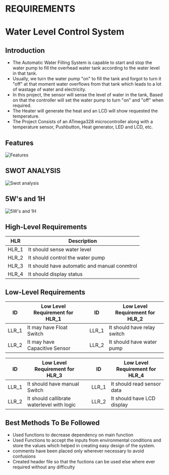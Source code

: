 # REQUIREMENTS

# Water Level Control System

## Introduction

* The Automatic Water Filling System is capable to start and stop the water pump to fill the overhead water tank according to the water level in that tank. 
* Usually, we turn the water pump "on" to fill the tank and forgot to turn it "off" at that moment water overflows from that tank which leads to a lot of wastage of water and electricity.
* In this project, the sensor will sense the level of water in the tank, Based on that the controller will set the water pump to turn "on" and "off" when required. 
* The Heater will generate the heat and an LCD will show requested the temperature.
* The Project Consists of an ATmega328 microcontroller along with a temperature sensor, Pushbutton, Heat generator, LED and LCD, etc.

## Features

![Features](https://github.com/vinayvanka/M2_EmbSys/blob/main/Project/1_Requirements/features.jpeg)

## SWOT ANALYSIS

![Swot analysis](https://github.com/vinayvanka/M2_EmbSys/blob/main/Project/1_Requirements/SWOT%20Analysis.jpeg)

## 5W's and 1H

![5W's and 1H](https://github.com/vinayvanka/M2_EmbSys/blob/main/Project/1_Requirements/5W1H.jpeg)


## High-Level Requirements

|HLR|     Description                      |
|------|  --------------                   |
|HLR_1|   It should sense water level      |
|HLR_2|   It should control the water pump |
|HLR_3|   It should have automatic and manual conmtrol|
|HLR_4|   It should display status         |

## Low-Level Requirements

|ID|Low Level Requirement for HLR_1 | |ID|Low Level Requirement for HLR_2|
|------|  ------------|--|--|--|
|LLR_1|It may have Float Switch | |LLR_1|It should have relay switch|
|LLR_2|It may have Capacitive Sensor| |LLR_2|It should have water pump|


|ID|Low Level Requirement for HLR_3 | |ID|Low Level Requirement for HLR_4|
|------|  ------------|--|--|--|
|LLR_1|It should have manual Switch| |LLR_1|It should read sensor data|
|LLR_2|It should callibrate waterlevel with logic| |LLR_2|It should have LCD display|

## Best Methods To Be Followed

* Used functions to decrease dependency on main function
* Used Functions to accept the inputs from environmental conditions and store the values which helped in creating easy design of the system.
* comments have been placed only wherever necessary to avoid confusions
* Created header file so that the fuctions can be used else where ever required without any difficulty
